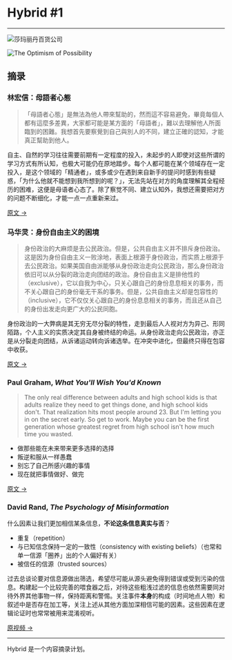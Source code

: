 # Hybrid #1


---

![莎玛丽丹百货公司](https://img.fanrongbin.com/n-2.webp "莎玛丽丹百货公司 La Samaritaine © Simón García | arqfoto")

![The Optimism of Possibility](https://img.fanrongbin.com/n-3.webp "The Optimism of Possibility © Phillip Reed")

## 摘录

### 林宏信：母語者心態

> 「母語者心態」是無法為他人帶來幫助的，然而這不容易避免，畢竟每個人都有這麼多差異，大家都可能是某方面的「母語者」，難以去理解他人所面臨到的困難。我想首先要察覺到自己與別人的不同，建立正確的認知，才能真正幫助到他人。

自主、自然的学习往往需要前期有一定程度的投入，未起步的人即使对这些所谓的学习方式有所认知，也极大可能仍在原地踏步。每个人都可能在某个领域存在一定投入，是这个领域的「精通者」，或多或少在遇到来自新手的提问时感到有些疑惑，「为什么他就不能想到我所想到的呢？」，无法先站在对方的角度理解其全程经历的困难，这便是母语者心态了。除了察觉不同、建立认知外，我想还需要把对方的问题不断细化，才能一点一点重新来过。

[原文 →](https://www.wancat.cc/post/native-speaker/)

### 马华灵：身份自由主义的困境

> 身份政治的大麻烦是去公民政治。但是，公共自由主义并不排斥身份政治。这是因为身份自由主义一败涂地，表面上根源于身份政治，而实质上根源于去公民政治。如果美国自由派能够从身份政治走向公民政治，那么身份政治依旧可以从分裂的政治走向团结的政治。身份自由主义是排他性的（exclusive），它以自我为中心，只关心跟自己的身份息息相关的事务，而不关心跟自己的身份毫无干系的事务。但是，公共自由主义却是包容性的（inclusive），它不仅仅关心跟自己的身份息息相关的事务，而且还从自己的身份出发走向更广大的公民同胞。

身份政治的一大弊病是其无穷无尽分裂的特性，走到最后人人视对方为异己、形同陌路，个人主义的实质决定其自身被终结的命运。从身份政治走向公民政治，亦正是从分裂走向团结，从诉诸运动转向诉诸选举。在冲突中进化，但最终只得在包容中收获。

[原文 →](https://matters.news/@ififififif/马华灵-身份自由主义的困境-bafyreihw65m2deos74iaxxjis75j2kierk252khpxqvbdmfesunleq2seq)

### Paul Graham, *What You'll Wish You'd Known*

> The only real difference between adults and high school kids is that adults realize they need to get things done, and high school kids don't. That realization hits most people around 23. But I'm letting you in on the secret early. So get to work. Maybe you can be the first generation whose greatest regret from high school isn't how much time you wasted.

- 做那些能在未来带来更多选择的选择
- 叛逆和服从一样愚蠢
- 别忘了自己所感兴趣的事情
- 现在就把事情做好、做完

[原文 →](http://www.paulgraham.com/hs.html)

### David Rand, *The Psychology of Misinformation*

什么因素让我们更加相信某条信息，**不论这条信息真实与否**？

- 重复（repetition）
- 与已知信念保持一定的一致性（consistency with existing beliefs）（也常和单一信源「圈养」出的个人偏好有关）
- 被信任的信源（trusted sources）

过去总谈论要对信息源做出筛选，希望尽可能从源头避免得到错误或受到污染的信息。构建起一个比较完善的喂食器之后，对待这些粗浅过滤的信息也依然需要同对待外界其他事物一样，保持距离和警惕。关注事件**本身**的构成（时间地点人物）和叙述中是否存在加工等，关注上述从其他方面加深相信可能的因素。这些因素在逻辑论证时也常常被用来混淆视听。

[原视频 →](https://youtu.be/TiO77Pdec78)

---

Hybrid 是一个内容摘录计划。

